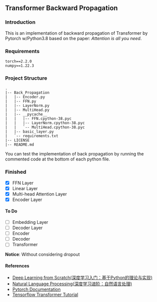 ## Transformer Backward Propagation

### Introduction

This is an implementation of backward propagation of Transformer by Pytorch w/Python3.8 based on the paper: *Attention is all you need*.

### Requirements

```
torch==2.2.0
numpy==1.22.3
```

### Project Structure

```
.
|-- Back_Propagation
|   |-- Encoder.py
|   |-- FFN.py
|   |-- LayerNorm.py
|   |-- MultiHead.py
|   |-- __pycache__
|   |   |-- FFN.cpython-38.pyc
|   |   |-- LayerNorm.cpython-38.pyc
|   |   `-- MultiHead.cpython-38.pyc
|   |-- basic_layer.py
|   `-- requirements.txt
|-- LICENSE
|-- README.md
```

You can test the implementation of back propagation by running the commented code at the bottom of each python file.

### Finished

- [x] FFN Layer
- [x] Linear Layer
- [x] Multi-head Attention Layer
- [x] Encoder Layer

#### To Do

- [ ] Embedding Layer
- [ ] Decoder Layer
- [ ] Encoder
- [ ] Decoder
- [ ] Transformer

**Notice**: Without considering dropout

#### References

- [Deep Learning from Scratch(深度学习入门：基于Python的理论与实现)](https://book.douban.com/subject/30270959/)
- [Natural Language Processing(深度学习进阶：自然语言处理)](https://book.douban.com/subject/35225413/)
- [Pytorch Documentation](https://pytorch.org/docs/stable/index.html)
- [Tensorflow Transformer Tutorial](https://tensorflow.google.cn/tutorials/text/transformer)
